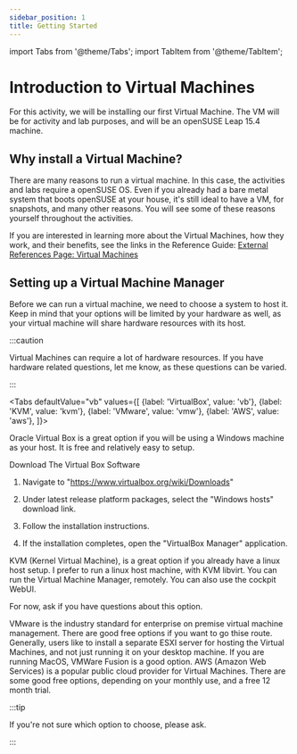 ```yaml
---
sidebar_position: 1
title: Getting Started
---
```


import Tabs from '@theme/Tabs';
import TabItem from '@theme/TabItem';

# Introduction to Virtual Machines

For this activity, we will be installing our first Virtual Machine. The VM will be for activity and lab purposes, and will be an openSUSE Leap 15.4 machine.

## Why install a Virtual Machine?

There are many reasons to run a virtual machine. In this case, the activities and labs require a openSUSE OS. Even if you already had a bare metal system that boots openSUSE at your house, it's still ideal to have a VM, for snapshots, and many other reasons. You will see some of these reasons yourself throughout the activities. 

If you are interested in learning more about the Virtual Machines, how they work, and their benefits, see the links in the Reference Guide: 
[External References Page: Virtual Machines](https://slsnow.github.io/snowball/docs/linux-topics/ext-refs#virtual-machines)


## Setting up a Virtual Machine Manager

Before we can run a virtual machine, we need to choose a system to host it. Keep in mind that your options will be limited by your hardware as well, as your virtual machine will share hardware resources with its host.

:::caution

Virtual Machines can require a lot of hardware resources. If you have hardware related questions, let me know, as these questions can be varied.

:::

<Tabs
  defaultValue="vb"
  values={[
    {label: 'VirtualBox', value: 'vb'},
    {label: 'KVM', value: 'kvm'},
    {label: 'VMware', value: 'vmw'},
    {label: 'AWS', value: 'aws'},
  ]}>
  
  <TabItem value="vb">
  Oracle Virtual Box is a great option if you will be using a Windows machine as your host. It is free and relatively easy to setup.

  Download The Virtual Box Software

  1) Navigate to "https://www.virtualbox.org/wiki/Downloads"

  2) Under latest release platform packages, select the "Windows hosts" download link. 

  3) Follow the installation instructions. 

  4) If the installation completes, open the "VirtualBox Manager" application.
  
  </TabItem>
  <TabItem value="kvm">
  KVM (Kernel Virtual Machine), is a great option if you already have a linux host setup. I prefer to run a linux host machine, with KVM libvirt. You can run the Virtual Machine Manager, remotely. You can also use the cockpit WebUI.   
  
  For now, ask if you have questions about this option.
  
  </TabItem>
  <TabItem value="vmw">
  VMware is the industry standard for enterprise on premise virtual machine management. There are good free options if you want to go thise route. Generally, users like to install a separate ESXI server for hosting the Virtual Machines, and not just running it on your desktop machine. If you are running MacOS, VMWare Fusion is a good option.  
  </TabItem>
  <TabItem value="aws">
  AWS (Amazon Web Services) is a popular public cloud provider for Virtual Machines. There are some good free options, depending on your monthly use, and a free 12 month trial.</TabItem>
</Tabs>


:::tip

If you're not sure which option to choose, please ask.

:::


